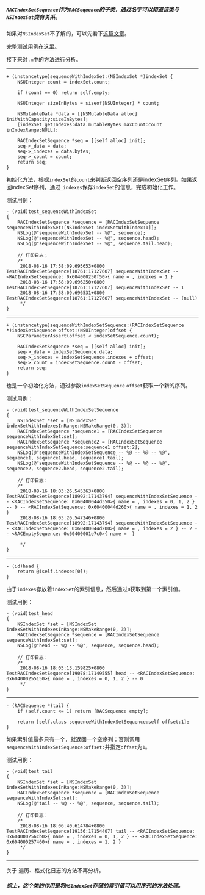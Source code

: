 ##### `RACIndexSetSequence`作为`RACSequence`的子类，通过名字可以知道该类与`NSIndexSet`类有关系。

如果对`NSIndexSet`不了解的，可以先看下[这篇文章](https://www.jianshu.com/p/84a1d5296844)。

完整测试用例[在这里](https://github.com/jianghui1/TestRACIndexSetSequence)。

接下来对`.m`中的方法进行分析。
***

    + (instancetype)sequenceWithIndexSet:(NSIndexSet *)indexSet {
    	NSUInteger count = indexSet.count;
    	
    	if (count == 0) return self.empty;
    	
    	NSUInteger sizeInBytes = sizeof(NSUInteger) * count;
    
    	NSMutableData *data = [[NSMutableData alloc] initWithCapacity:sizeInBytes];
    	[indexSet getIndexes:data.mutableBytes maxCount:count inIndexRange:NULL];
    
    	RACIndexSetSequence *seq = [[self alloc] init];
    	seq->_data = data;
    	seq->_indexes = data.bytes;
    	seq->_count = count;
    	return seq;
    }
初始化方法，根据`indexSet`的`count`来判断返回空序列还是indexSet序列。如果返回indexSet序列，通过`_indexes`保存`indexSet`的信息，完成初始化工作。

测试用例：

    - (void)test_sequenceWithIndexSet
    {
        RACIndexSetSequence *sequence = [RACIndexSetSequence sequenceWithIndexSet:[NSIndexSet indexSetWithIndex:1]];
        NSLog(@"sequenceWithIndexSet -- %@", sequence);
        NSLog(@"sequenceWithIndexSet -- %@", sequence.head);
        NSLog(@"sequenceWithIndexSet -- %@", sequence.tail.head);
        
        // 打印日志；
        /*
         2018-08-16 17:58:09.695653+0800 TestRACIndexSetSequence[18761:17127607] sequenceWithIndexSet -- <RACIndexSetSequence: 0x604000250f50>{ name = , indexes = 1 }
         2018-08-16 17:58:09.696250+0800 TestRACIndexSetSequence[18761:17127607] sequenceWithIndexSet -- 1
         2018-08-16 17:58:09.696531+0800 TestRACIndexSetSequence[18761:17127607] sequenceWithIndexSet -- (null)
         */
    }
***

    + (instancetype)sequenceWithIndexSetSequence:(RACIndexSetSequence *)indexSetSequence offset:(NSUInteger)offset {
    	NSCParameterAssert(offset < indexSetSequence.count);
    
    	RACIndexSetSequence *seq = [[self alloc] init];
    	seq->_data = indexSetSequence.data;
    	seq->_indexes = indexSetSequence.indexes + offset;
    	seq->_count = indexSetSequence.count - offset;
    	return seq;
    }
也是一个初始化方法，通过参数`indexSetSequence` `offset`获取一个新的序列。

测试用例：

    - (void)test_sequenceWithIndexSetSequence
    {
        NSIndexSet *set = [NSIndexSet indexSetWithIndexesInRange:NSMakeRange(0, 3)];
        RACIndexSetSequence *sequence1 = [RACIndexSetSequence sequenceWithIndexSet:set];
        RACIndexSetSequence *sequence2 = [RACIndexSetSequence sequenceWithIndexSetSequence:sequence1 offset:2];
        NSLog(@"sequenceWithIndexSetSequence -- %@ -- %@ -- %@", sequence1, sequence1.head, sequence1.tail);
        NSLog(@"sequenceWithIndexSetSequence -- %@ -- %@ -- %@", sequence2, sequence2.head, sequence2.tail);
        
        // 打印日志：
        /*
         2018-08-16 18:03:26.545363+0800 TestRACIndexSetSequence[18992:17143794] sequenceWithIndexSetSequence -- <RACIndexSetSequence: 0x60400044d350>{ name = , indexes = 0, 1, 2 } -- 0 -- <RACIndexSetSequence: 0x60400044d260>{ name = , indexes = 1, 2 }
         2018-08-16 18:03:26.547246+0800 TestRACIndexSetSequence[18992:17143794] sequenceWithIndexSetSequence -- <RACIndexSetSequence: 0x60400044d200>{ name = , indexes = 2 } -- 2 -- <RACEmptySequence: 0x60400001e7c0>{ name =  }
    
         */
    }
***

    - (id)head {
    	return @(self.indexes[0]);
    }
由于`indexes`存放着`indexSet`的索引信息，然后通过`0`获取到第一个索引值。

测试用例：

    - (void)test_head
    {
        NSIndexSet *set = [NSIndexSet indexSetWithIndexesInRange:NSMakeRange(0, 3)];
        RACIndexSetSequence *sequence = [RACIndexSetSequence sequenceWithIndexSet:set];
        NSLog(@"head -- %@ -- %@", sequence, sequence.head);
        
        // 打印日志：
        /*
         2018-08-16 18:05:13.159825+0800 TestRACIndexSetSequence[19078:17149555] head -- <RACIndexSetSequence: 0x604000255150>{ name = , indexes = 0, 1, 2 } -- 0
         */
    }
***

    - (RACSequence *)tail {
    	if (self.count <= 1) return [RACSequence empty];
    
    	return [self.class sequenceWithIndexSetSequence:self offset:1];
    }
如果索引值最多只有一个，就返回一个空序列；否则调用`sequenceWithIndexSetSequence:offset:`并指定`offset`为`1`。

测试用例：

    - (void)test_tail
    {
        NSIndexSet *set = [NSIndexSet indexSetWithIndexesInRange:NSMakeRange(0, 3)];
        RACIndexSetSequence *sequence = [RACIndexSetSequence sequenceWithIndexSet:set];
        NSLog(@"tail -- %@ -- %@", sequence, sequence.tail);
        
        // 打印日志：
        /*
         2018-08-16 18:06:40.614784+0800 TestRACIndexSetSequence[19156:17154407] tail -- <RACIndexSetSequence: 0x604000256cb0>{ name = , indexes = 0, 1, 2 } -- <RACIndexSetSequence: 0x604000257460>{ name = , indexes = 1, 2 }
         */
    }
***
关于 遍历、格式化日志的方法不再分析。

##### 综上，这个类的作用是将`NSIndexSet`存储的索引值可以用序列的方法处理。
